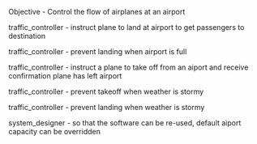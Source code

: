 
Objective - Control the flow of airplanes at an airport



traffic_controller - instruct plane to land at airport to get passengers to destination

traffic_controller - prevent landing when airport is full




traffic_controller - instruct a plane to take off from an aiport and receive confirmation plane has left airport


traffic_controller - prevent takeoff when weather is stormy

traffic_controller - prevent landing when weather is stormy

system_designer - so that the software can be re-used, default aiport capacity can be overridden

